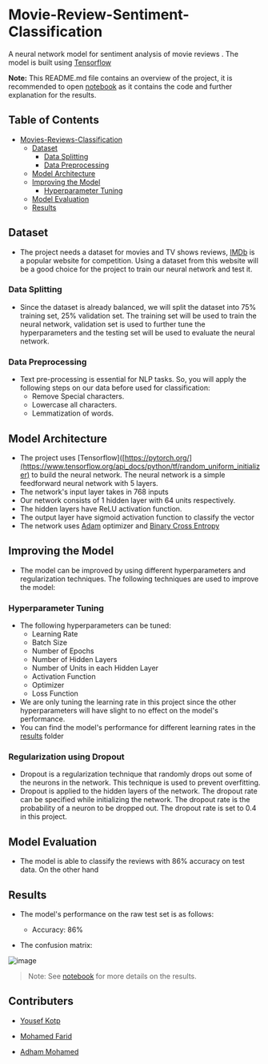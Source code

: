 # Movie-Review-Sentiment-Classification
A neural network model for sentiment analysis of movie reviews . The model is built using [Tensorflow](https://www.tensorflow.org/api_docs/python/tf/random_uniform_initializer) 

**Note:** This README.md file contains an overview of the project, it is recommended to open [notebook](https://github.com/kwasiasomani/Movie-Review-Sentiment-Classification/blob/master/notebook/Capstone.ipynb) as it contains the code and further explanation for the results.

## Table of Contents
- [Movies-Reviews-Classification](#Movie-Review-Sentiment-Classification)
  * [Dataset](#dataset)
    + [Data Splitting](#data-splitting)
    + [Data Preprocessing](#data-preprocessing)
  * [Model Architecture](#model-architecture)
  * [Improving the Model](#improving-the-model)
    + [Hyperparameter Tuning](#hyperparameter-tuning)
  * [Model Evaluation](#model-evaluation)
  * [Results](#results)
  

## Dataset
- The project needs a dataset for movies and TV shows reviews, [IMDb](https://zindi.africa/competitions/movie-review-sentiment-classification-challenge) is a popular website for competition. Using a dataset from this website will be a good choice for the project to train our neural network and test it.


### Data Splitting
- Since the dataset is already balanced, we will split the dataset into 75% training set, 25% validation set. The training set will be used to train the neural network, validation set is used to further tune the hyperparameters and the testing set will be used to evaluate the neural network.

### Data Preprocessing
- Text pre-processing is essential for NLP tasks. So, you will apply the following steps on
our data before used for classification:
    * Remove Special characters.
    * Lowercase all characters.
    * Lemmatization of words.

## Model Architecture
- The project uses [Tensorflow]([https://pytorch.org/](https://www.tensorflow.org/api_docs/python/tf/random_uniform_initializer) to build the neural network. The neural network is a simple feedforward neural network with 5 layers.
- The network's input layer takes in 768 inputs
- Our network consists of 1 hidden layer with 64 units respectively.
- The hidden layers have ReLU activation function.
- The output layer have sigmoid activation function to classify the vector
- The network uses [Adam](https://www.tensorflow.org/api_docs/python/tf/keras/optimizers/Adam) optimizer and [Binary Cross Entropy](https://www.tensorflow.org/api_docs/python/tf/keras/losses/BinaryCrossentropy)

## Improving the Model
- The model can be improved by using different hyperparameters and regularization techniques. The following techniques are used to improve the model:
### Hyperparameter Tuning
- The following hyperparameters can be tuned:
    * Learning Rate
    * Batch Size
    * Number of Epochs
    * Number of Hidden Layers
    * Number of Units in each Hidden Layer
    * Activation Function
    * Optimizer
    * Loss Function
- We are only tuning the learning rate in this project since the other hyperparameters will have slight to no effect on the model's performance.
- You can find the model's performance for different learning rates in the [results](results) folder 
### Regularization using Dropout
- Dropout is a regularization technique that randomly drops out some of the neurons in the network. This technique is used to prevent overfitting.
- Dropout is applied to the hidden layers of the network. The dropout rate can be specified while initializing the network. The dropout rate is the probability of a neuron to be dropped out. The dropout rate is set to 0.4 in this project.

## Model Evaluation
- The model is able to classify the reviews with 86% accuracy on test data. On the other hand

## Results
- The model's performance on the raw test set is as follows:
    * Accuracy: 86%
    
 
- The confusion matrix:

![image](https://user-images.githubusercontent.com/41492875/218091822-64f96317-e683-4ec4-88df-3e65fd7136e2.png)

> Note: See [notebook](/Review_Classification.ipynb) for more details on the results.

## Contributers

- [Yousef Kotp](https://github.com/yousefkotp)

- [Mohamed Farid](https://github.com/MohamedFarid612)

- [Adham Mohamed](https://github.com/adhammohamed1)

